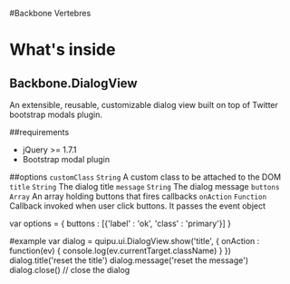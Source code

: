 #Backbone Vertebres

What's inside
==================================================

Backbone.DialogView
--------------------------------------------------
An extensible, reusable, customizable dialog view
built on top of Twitter bootstrap modals plugin.

##requirements
- jQuery >= 1.7.1
- Bootstrap modal plugin

##options
`customClass`   `String`    A custom class to be attached to the DOM
`title`         `String`    The dialog title
`message`       `String`    The dialog message
`buttons`       `Array`     An array holding buttons that fires callbacks
`onAction`      `Function`  Callback invoked when user click buttons. It passes the event object
  
  var options = {
    buttons : [{'label' : 'ok', 'class' : 'primary'}]
  }
  
#example
  var dialog = quipu.ui.DialogView.show('title', {
    onAction : function(ev) {
      console.log(ev.currentTarget.className)
    }
  })
  dialog.title('reset the title')
  dialog.message('reset the message')
  dialog.close() // close the dialog